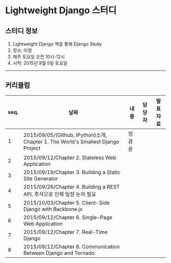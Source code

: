 # Lightweight Django 스터디

## 스터디 정보

1. Lightweight Django 책을 통해 Django Study
2. 장소: 미정
3. 매주 토요일 오전 10시-12시
4. 시작: 2015년 9월 5일 토요일

---

## 커리큘럼

seq.|날짜|내용|담당자|발표자료
---|---|---|---|---
1|2015/09/05/(Github, IPython)소개, Chapter 1. The World's Smallest Django Project|정광윤|
2|2015/09/12/Chapter 2. Stateless Web Application||
3|2015/09/19/Chapter 3. Building a Static Site Generator||
4|2015/09/26/Chapter 4. Building a REST API, 추석으로 인해 일정 논의 필요||
5|2015/10/03/Chapter 5. Client-Side Django with Backbone.js||
6|2015/09/12/Chapter 6. Single-Page Web Application||
7|2015/09/12/Chapter 7. Real-Time Django||
8|2015/09/12/Chapter 8. Communication Between Django and Tornado||
